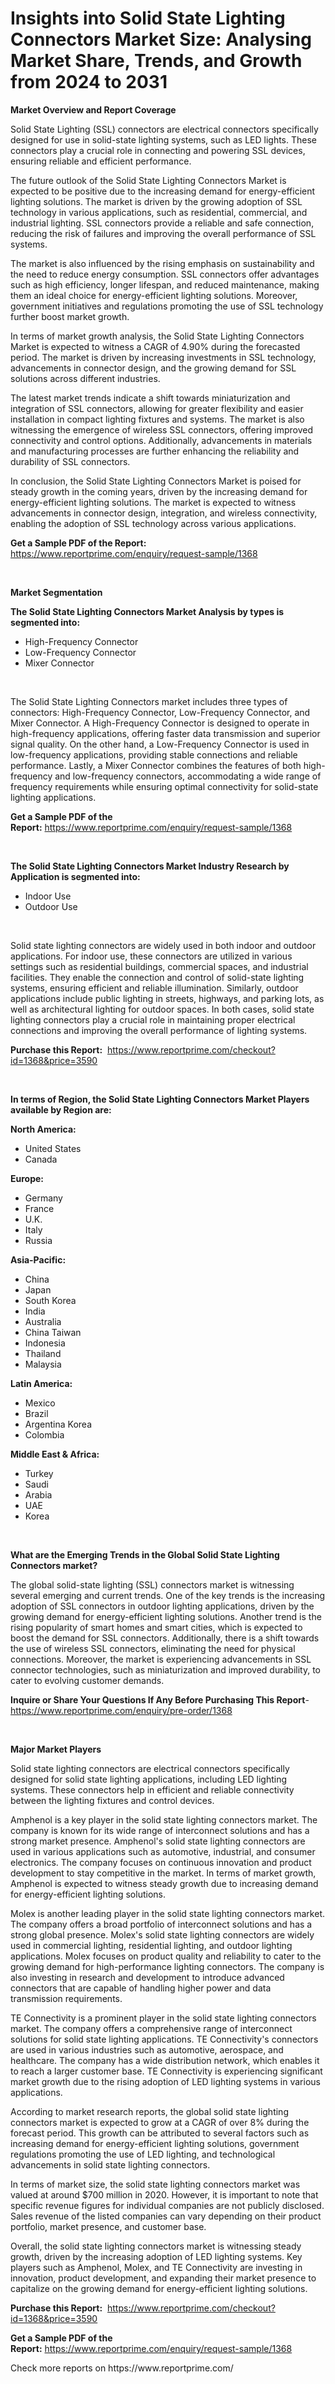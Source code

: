 <p><h1>Insights into Solid State Lighting Connectors Market Size: Analysing Market Share, Trends, and Growth from 2024 to 2031</h1></p><p><strong>Market Overview and Report Coverage</strong></p>
<p><p>Solid State Lighting (SSL) connectors are electrical connectors specifically designed for use in solid-state lighting systems, such as LED lights. These connectors play a crucial role in connecting and powering SSL devices, ensuring reliable and efficient performance.</p><p>The future outlook of the Solid State Lighting Connectors Market is expected to be positive due to the increasing demand for energy-efficient lighting solutions. The market is driven by the growing adoption of SSL technology in various applications, such as residential, commercial, and industrial lighting. SSL connectors provide a reliable and safe connection, reducing the risk of failures and improving the overall performance of SSL systems.</p><p>The market is also influenced by the rising emphasis on sustainability and the need to reduce energy consumption. SSL connectors offer advantages such as high efficiency, longer lifespan, and reduced maintenance, making them an ideal choice for energy-efficient lighting solutions. Moreover, government initiatives and regulations promoting the use of SSL technology further boost market growth.</p><p>In terms of market growth analysis, the Solid State Lighting Connectors Market is expected to witness a CAGR of 4.90% during the forecasted period. The market is driven by increasing investments in SSL technology, advancements in connector design, and the growing demand for SSL solutions across different industries.</p><p>The latest market trends indicate a shift towards miniaturization and integration of SSL connectors, allowing for greater flexibility and easier installation in compact lighting fixtures and systems. The market is also witnessing the emergence of wireless SSL connectors, offering improved connectivity and control options. Additionally, advancements in materials and manufacturing processes are further enhancing the reliability and durability of SSL connectors.</p><p>In conclusion, the Solid State Lighting Connectors Market is poised for steady growth in the coming years, driven by the increasing demand for energy-efficient lighting solutions. The market is expected to witness advancements in connector design, integration, and wireless connectivity, enabling the adoption of SSL technology across various applications.</p></p>
<p><strong>Get a Sample PDF of the Report:</strong> <a href="https://www.reportprime.com/enquiry/request-sample/1368">https://www.reportprime.com/enquiry/request-sample/1368</a></p>
<p>&nbsp;</p>
<p><strong>Market Segmentation</strong></p>
<p><strong>The Solid State Lighting Connectors Market Analysis by types is segmented into:</strong></p>
<p><ul><li>High-Frequency Connector</li><li>Low-Frequency Connector</li><li>Mixer Connector</li></ul></p>
<p>&nbsp;</p>
<p><p>The Solid State Lighting Connectors market includes three types of connectors: High-Frequency Connector, Low-Frequency Connector, and Mixer Connector. A High-Frequency Connector is designed to operate in high-frequency applications, offering faster data transmission and superior signal quality. On the other hand, a Low-Frequency Connector is used in low-frequency applications, providing stable connections and reliable performance. Lastly, a Mixer Connector combines the features of both high-frequency and low-frequency connectors, accommodating a wide range of frequency requirements while ensuring optimal connectivity for solid-state lighting applications.</p></p>
<p><strong>Get a Sample PDF of the Report:</strong>&nbsp;<a href="https://www.reportprime.com/enquiry/request-sample/1368">https://www.reportprime.com/enquiry/request-sample/1368</a></p>
<p>&nbsp;</p>
<p><strong>The Solid State Lighting Connectors Market Industry Research by Application is segmented into:</strong></p>
<p><ul><li>Indoor Use</li><li>Outdoor Use</li></ul></p>
<p>&nbsp;</p>
<p><p>Solid state lighting connectors are widely used in both indoor and outdoor applications. For indoor use, these connectors are utilized in various settings such as residential buildings, commercial spaces, and industrial facilities. They enable the connection and control of solid-state lighting systems, ensuring efficient and reliable illumination. Similarly, outdoor applications include public lighting in streets, highways, and parking lots, as well as architectural lighting for outdoor spaces. In both cases, solid state lighting connectors play a crucial role in maintaining proper electrical connections and improving the overall performance of lighting systems.</p></p>
<p><strong>Purchase this Report:</strong>&nbsp; <a href="https://www.reportprime.com/checkout?id=1368&price=3590">https://www.reportprime.com/checkout?id=1368&price=3590</a></p>
<p>&nbsp;</p>
<p><strong>In terms of Region, the Solid State Lighting Connectors Market Players available by Region are:</strong></p>
<p>
    <p> <strong> North America: </strong>
        <ul>
            <li>United States</li>
            <li>Canada</li>
        </ul>
        </p> 
    <p> <strong> Europe: </strong>
        <ul>
            <li>Germany</li>
            <li>France</li>
            <li>U.K.</li>
            <li>Italy</li>
            <li>Russia</li>
        </ul>
        </p> 
    <p> <strong> Asia-Pacific: </strong>
        <ul>
            <li>China</li>
            <li>Japan</li>
            <li>South Korea</li>
            <li>India</li>
            <li>Australia</li>
            <li>China Taiwan</li>
            <li>Indonesia</li>
            <li>Thailand</li>
            <li>Malaysia</li>
        </ul>
        </p> 
    <p> <strong> Latin America: </strong>
        <ul>
            <li>Mexico</li>
            <li>Brazil</li>
            <li>Argentina Korea</li>
            <li>Colombia</li>
        </ul>
        </p> 
    <p> <strong> Middle East & Africa: </strong>
        <ul>
            <li>Turkey</li>
            <li>Saudi</li>
            <li>Arabia</li>
            <li>UAE</li>
            <li>Korea</li>
        </ul>
    </p>
    </p>
<p>&nbsp;</p>
<p><strong>What are the Emerging Trends in the Global Solid State Lighting Connectors market?</strong></p>
<p><p>The global solid-state lighting (SSL) connectors market is witnessing several emerging and current trends. One of the key trends is the increasing adoption of SSL connectors in outdoor lighting applications, driven by the growing demand for energy-efficient lighting solutions. Another trend is the rising popularity of smart homes and smart cities, which is expected to boost the demand for SSL connectors. Additionally, there is a shift towards the use of wireless SSL connectors, eliminating the need for physical connections. Moreover, the market is experiencing advancements in SSL connector technologies, such as miniaturization and improved durability, to cater to evolving customer demands.</p></p>
<p><strong>Inquire or Share Your Questions If Any Before Purchasing This Report</strong>- <a href="https://www.reportprime.com/enquiry/pre-order/1368">https://www.reportprime.com/enquiry/pre-order/1368</a></p>
<p>&nbsp;</p>
<p><strong>Major Market Players</strong></p>
<p><p>Solid state lighting connectors are electrical connectors specifically designed for solid state lighting applications, including LED lighting systems. These connectors help in efficient and reliable connectivity between the lighting fixtures and control devices.</p><p>Amphenol is a key player in the solid state lighting connectors market. The company is known for its wide range of interconnect solutions and has a strong market presence. Amphenol's solid state lighting connectors are used in various applications such as automotive, industrial, and consumer electronics. The company focuses on continuous innovation and product development to stay competitive in the market. In terms of market growth, Amphenol is expected to witness steady growth due to increasing demand for energy-efficient lighting solutions.</p><p>Molex is another leading player in the solid state lighting connectors market. The company offers a broad portfolio of interconnect solutions and has a strong global presence. Molex's solid state lighting connectors are widely used in commercial lighting, residential lighting, and outdoor lighting applications. Molex focuses on product quality and reliability to cater to the growing demand for high-performance lighting connectors. The company is also investing in research and development to introduce advanced connectors that are capable of handling higher power and data transmission requirements.</p><p>TE Connectivity is a prominent player in the solid state lighting connectors market. The company offers a comprehensive range of interconnect solutions for solid state lighting applications. TE Connectivity's connectors are used in various industries such as automotive, aerospace, and healthcare. The company has a wide distribution network, which enables it to reach a larger customer base. TE Connectivity is experiencing significant market growth due to the rising adoption of LED lighting systems in various applications.</p><p>According to market research reports, the global solid state lighting connectors market is expected to grow at a CAGR of over 8% during the forecast period. This growth can be attributed to several factors such as increasing demand for energy-efficient lighting solutions, government regulations promoting the use of LED lighting, and technological advancements in solid state lighting connectors.</p><p>In terms of market size, the solid state lighting connectors market was valued at around $700 million in 2020. However, it is important to note that specific revenue figures for individual companies are not publicly disclosed. Sales revenue of the listed companies can vary depending on their product portfolio, market presence, and customer base.</p><p>Overall, the solid state lighting connectors market is witnessing steady growth, driven by the increasing adoption of LED lighting systems. Key players such as Amphenol, Molex, and TE Connectivity are investing in innovation, product development, and expanding their market presence to capitalize on the growing demand for energy-efficient lighting solutions.</p></p>
<p><strong>Purchase this Report:</strong>&nbsp;&nbsp;<a href="https://www.reportprime.com/checkout?id=1368&price=3590">https://www.reportprime.com/checkout?id=1368&price=3590</a></p>
<p></p>
<p><strong>Get a Sample PDF of the Report:</strong>&nbsp;<a href="https://www.reportprime.com/enquiry/request-sample/1368">https://www.reportprime.com/enquiry/request-sample/1368</a></p>
<p>Check more reports on https://www.reportprime.com/</p>